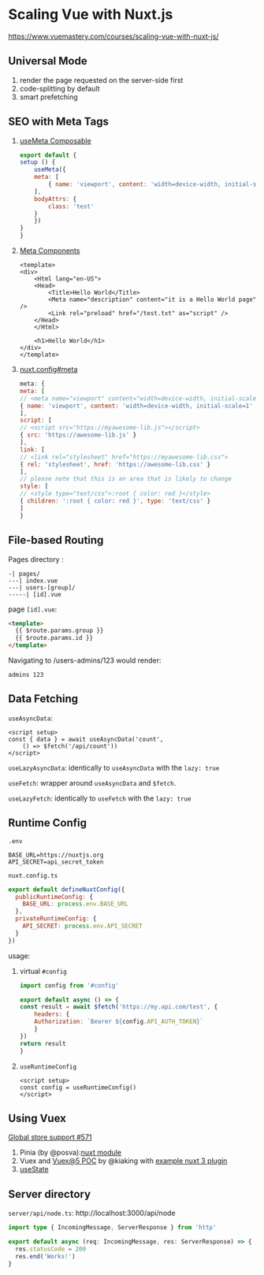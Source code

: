 # Scaling Vue with Nuxt.js
https://www.vuemastery.com/courses/scaling-vue-with-nuxt-js/

## Universal Mode

1. render the page requested on the server-side first
2. code-splitting by default
3. smart prefetching

## SEO with Meta Tags
1. [useMeta Composable](https://v3.nuxtjs.org/docs/usage/meta-tags#usemeta-composable)
    ```js
    export default {
    setup () {
        useMeta({
        meta: [
            { name: 'viewport', content: 'width=device-width, initial-scale=1, maximum-scale=1' }
        ],
        bodyAttrs: {
            class: 'test'
        }
        })
    }
    }
    ```

2. [Meta Components](https://v3.nuxtjs.org/docs/usage/meta-tags#meta-components)
    ```
    <template>
    <div>
        <Html lang="en-US">
        <Head>
            <Title>Hello World</Title>
            <Meta name="description" content="it is a Hello World page" />
            <Link rel="preload" href="/test.txt" as="script" />
        </Head>
        </Html>

        <h1>Hello World</h1>
    </div>
    </template>
    ```


3. [nuxt.config#meta](https://v3.nuxtjs.org/docs/directory-structure/nuxt.config#meta)

    ```js
    meta: {
    meta: [
    // <meta name="viewport" content="width=device-width, initial-scale=1">
    { name: 'viewport', content: 'width=device-width, initial-scale=1' }
    ],
    script: [
    // <script src="https://myawesome-lib.js"></script>
    { src: 'https://awesome-lib.js' }
    ],
    link: [
    // <link rel="stylesheet" href="https://myawesome-lib.css">
    { rel: 'stylesheet', href: 'https://awesome-lib.css' }
    ],
    // please note that this is an area that is likely to change
    style: [
    // <style type="text/css">:root { color: red }</style>
    { children: ':root { color: red }', type: 'text/css' }
    ]
    }
    ```

## File-based Routing

Pages directory :

```
-| pages/
---| index.vue
---| users-[group]/
-----| [id].vue
```

page `[id].vue`:

```html
<template>
  {{ $route.params.group }}
  {{ $route.params.id }}
</template>
```

Navigating to /users-admins/123 would render:
```
admins 123
```



## Data Fetching
`useAsyncData`:

```
<script setup>
const { data } = await useAsyncData('count',
    () => $fetch('/api/count'))
</script>
```
`useLazyAsyncData`: identically to `useAsyncData` with the `lazy: true`

`useFetch`: wrapper around `useAsyncData` and `$fetch`.

`useLazyFetch`:  identically to `useFetch` with the `lazy: true`

## Runtime Config
`.env`
```
BASE_URL=https://nuxtjs.org
API_SECRET=api_secret_token
```

`nuxt.config.ts`
```js
export default defineNuxtConfig({
  publicRuntimeConfig: {
    BASE_URL: process.env.BASE_URL
  },
  privateRuntimeConfig: {
    API_SECRET: process.env.API_SECRET
  }
})
```

usage:

1. virtual `#config`
    ```js
    import config from '#config'

    export default async () => {
    const result = await $fetch('https://my.api.com/test', {
        headers: {
        Authorization: `Bearer ${config.API_AUTH_TOKEN}`
        }
    })
    return result
    }
    ```

2. `useRuntimeConfig`

    ```vue
    <script setup>
    const config = useRuntimeConfig()
    </script>
    ```

## Using Vuex

[Global store support #571](https://github.com/nuxt/framework/discussions/571)
1. Pinia (by @posva):[nuxt module](https://github.com/posva/pinia/tree/v2/packages/nuxt)
2. Vuex and [Vuex@5 POC](https://github.com/kiaking/vuex-ideas) by @kiaking with [example nuxt 3 plugin](https://github.com/nuxt/framework/blob/c8f86914962bbbca900415aea26de95f71653059/packages/nuxt3/src/app/plugins/vuex.ts)
3. [useState](https://v3.nuxtjs.org/docs/usage/state)

## Server directory

`server/api/node.ts`: http://localhost:3000/api/node 

```ts
import type { IncomingMessage, ServerResponse } from 'http'

export default async (req: IncomingMessage, res: ServerResponse) => {
  res.statusCode = 200
  res.end('Works!')
}
```